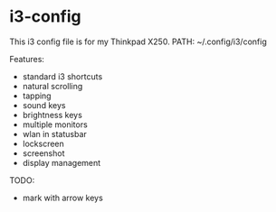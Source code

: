 # i3-config

This i3 config file is for my Thinkpad X250.
PATH: ~/.config/i3/config

Features:
- standard i3 shortcuts
- natural scrolling
- tapping
- sound keys
- brightness keys
- multiple monitors
- wlan in statusbar
- lockscreen
- screenshot
- display management

TODO:
- mark with arrow keys
